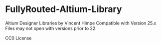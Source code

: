 # FullyRouted-Altium-Library

Altium Designer Libraries by Vincent Himpe
Compatible with Version 25.x
Files may not open with versions prior to 22.

CC0 License
